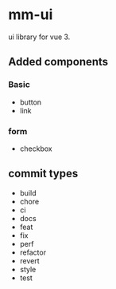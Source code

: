 # mm-ui

ui library for vue 3.

## Added components

### Basic
- button
- link

### form
- checkbox

## commit types

- build
- chore
- ci
- docs
- feat
- fix
- perf
- refactor
- revert
- style
- test
